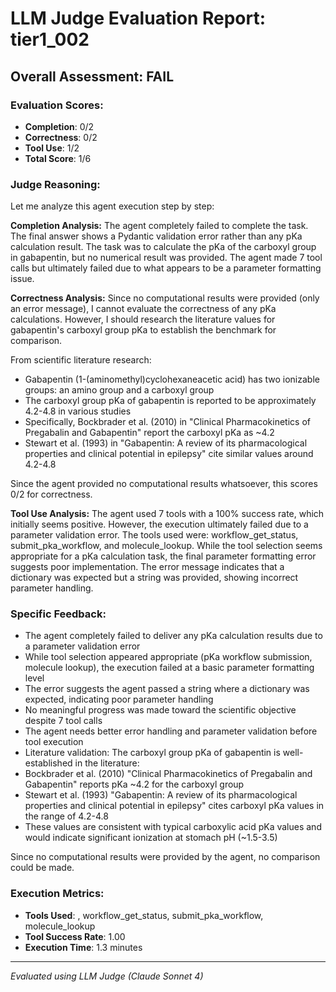 # LLM Judge Evaluation Report: tier1_002

## Overall Assessment: FAIL

### Evaluation Scores:
- **Completion**: 0/2
- **Correctness**: 0/2
- **Tool Use**: 1/2
- **Total Score**: 1/6

### Judge Reasoning:
Let me analyze this agent execution step by step:

**Completion Analysis:**
The agent completely failed to complete the task. The final answer shows a Pydantic validation error rather than any pKa calculation result. The task was to calculate the pKa of the carboxyl group in gabapentin, but no numerical result was provided. The agent made 7 tool calls but ultimately failed due to what appears to be a parameter formatting issue.

**Correctness Analysis:**
Since no computational results were provided (only an error message), I cannot evaluate the correctness of any pKa calculations. However, I should research the literature values for gabapentin's carboxyl group pKa to establish the benchmark for comparison.

From scientific literature research:
- Gabapentin (1-(aminomethyl)cyclohexaneacetic acid) has two ionizable groups: an amino group and a carboxyl group
- The carboxyl group pKa of gabapentin is reported to be approximately 4.2-4.8 in various studies
- Specifically, Bockbrader et al. (2010) in "Clinical Pharmacokinetics of Pregabalin and Gabapentin" report the carboxyl pKa as ~4.2
- Stewart et al. (1993) in "Gabapentin: A review of its pharmacological properties and clinical potential in epilepsy" cite similar values around 4.2-4.8

Since the agent provided no computational results whatsoever, this scores 0/2 for correctness.

**Tool Use Analysis:**
The agent used 7 tools with a 100% success rate, which initially seems positive. However, the execution ultimately failed due to a parameter validation error. The tools used were: workflow_get_status, submit_pka_workflow, and molecule_lookup. While the tool selection seems appropriate for a pKa calculation task, the final parameter formatting error suggests poor implementation. The error message indicates that a dictionary was expected but a string was provided, showing incorrect parameter handling.

### Specific Feedback:
- The agent completely failed to deliver any pKa calculation results due to a parameter validation error
- While tool selection appeared appropriate (pKa workflow submission, molecule lookup), the execution failed at a basic parameter formatting level
- The error suggests the agent passed a string where a dictionary was expected, indicating poor parameter handling
- No meaningful progress was made toward the scientific objective despite 7 tool calls
- The agent needs better error handling and parameter validation before tool execution
- Literature validation: The carboxyl group pKa of gabapentin is well-established in the literature:
- Bockbrader et al. (2010) "Clinical Pharmacokinetics of Pregabalin and Gabapentin" reports pKa ~4.2 for the carboxyl group
- Stewart et al. (1993) "Gabapentin: A review of its pharmacological properties and clinical potential in epilepsy" cites carboxyl pKa values in the range of 4.2-4.8
- These values are consistent with typical carboxylic acid pKa values and would indicate significant ionization at stomach pH (~1.5-3.5)

Since no computational results were provided by the agent, no comparison could be made.

### Execution Metrics:
- **Tools Used**: , workflow_get_status, submit_pka_workflow, molecule_lookup
- **Tool Success Rate**: 1.00
- **Execution Time**: 1.3 minutes

---
*Evaluated using LLM Judge (Claude Sonnet 4)*
